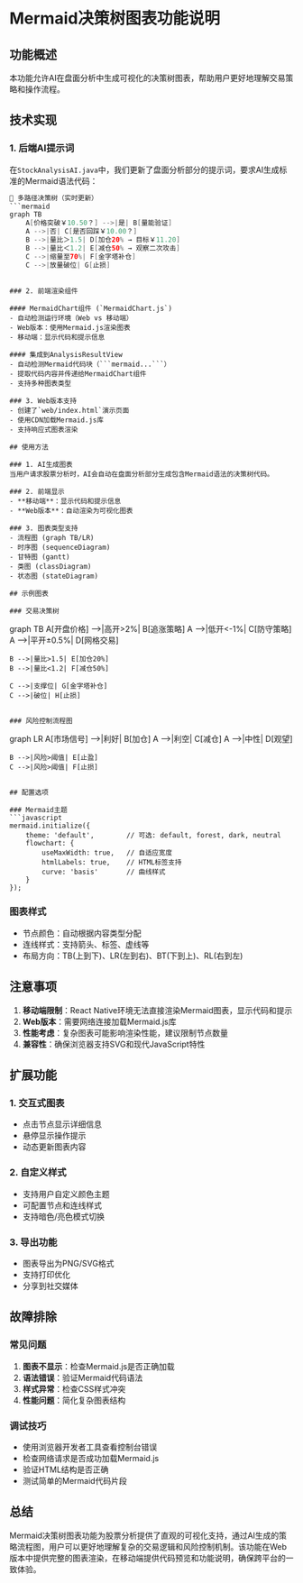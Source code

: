 # Mermaid决策树图表功能说明

## 功能概述

本功能允许AI在盘面分析中生成可视化的决策树图表，帮助用户更好地理解交易策略和操作流程。

## 技术实现

### 1. 后端AI提示词
在`StockAnalysisAI.java`中，我们更新了盘面分析部分的提示词，要求AI生成标准的Mermaid语法代码：

```java
🔀 多路径决策树（实时更新）
```mermaid
graph TB
    A[价格突破￥10.50？] -->|是| B[量能验证]
    A -->|否| C[是否回踩￥10.00？]
    B -->|量比＞1.5| D[加仓20% → 目标￥11.20]
    B -->|量比＜1.2| E[减仓50% → 观察二次攻击]
    C -->|缩量至70%| F[金字塔补仓]
    C -->|放量破位| G[止损]
```
```

### 2. 前端渲染组件

#### MermaidChart组件 (`MermaidChart.js`)
- 自动检测运行环境（Web vs 移动端）
- Web版本：使用Mermaid.js渲染图表
- 移动端：显示代码和提示信息

#### 集成到AnalysisResultView
- 自动检测Mermaid代码块（```mermaid...```）
- 提取代码内容并传递给MermaidChart组件
- 支持多种图表类型

### 3. Web版本支持
- 创建了`web/index.html`演示页面
- 使用CDN加载Mermaid.js库
- 支持响应式图表渲染

## 使用方法

### 1. AI生成图表
当用户请求股票分析时，AI会自动在盘面分析部分生成包含Mermaid语法的决策树代码。

### 2. 前端显示
- **移动端**：显示代码和提示信息
- **Web版本**：自动渲染为可视化图表

### 3. 图表类型支持
- 流程图 (graph TB/LR)
- 时序图 (sequenceDiagram)
- 甘特图 (gantt)
- 类图 (classDiagram)
- 状态图 (stateDiagram)

## 示例图表

### 交易决策树
```
graph TB
    A[开盘价格] -->|高开>2%| B[追涨策略]
    A -->|低开<-1%| C[防守策略]
    A -->|平开±0.5%| D[网格交易]
    
    B -->|量比>1.5| E[加仓20%]
    B -->|量比<1.2| F[减仓50%]
    
    C -->|支撑位| G[金字塔补仓]
    C -->|破位| H[止损]
```

### 风险控制流程图
```
graph LR
    A[市场信号] -->|利好| B[加仓]
    A -->|利空| C[减仓]
    A -->|中性| D[观望]
    
    B -->|风险>阈值| E[止盈]
    C -->|风险>阈值| F[止损]
```

## 配置选项

### Mermaid主题
```javascript
mermaid.initialize({
    theme: 'default',        // 可选: default, forest, dark, neutral
    flowchart: {
        useMaxWidth: true,   // 自适应宽度
        htmlLabels: true,    // HTML标签支持
        curve: 'basis'       // 曲线样式
    }
});
```

### 图表样式
- 节点颜色：自动根据内容类型分配
- 连线样式：支持箭头、标签、虚线等
- 布局方向：TB(上到下)、LR(左到右)、BT(下到上)、RL(右到左)

## 注意事项

1. **移动端限制**：React Native环境无法直接渲染Mermaid图表，显示代码和提示
2. **Web版本**：需要网络连接加载Mermaid.js库
3. **性能考虑**：复杂图表可能影响渲染性能，建议限制节点数量
4. **兼容性**：确保浏览器支持SVG和现代JavaScript特性

## 扩展功能

### 1. 交互式图表
- 点击节点显示详细信息
- 悬停显示操作提示
- 动态更新图表内容

### 2. 自定义样式
- 支持用户自定义颜色主题
- 可配置节点和连线样式
- 支持暗色/亮色模式切换

### 3. 导出功能
- 图表导出为PNG/SVG格式
- 支持打印优化
- 分享到社交媒体

## 故障排除

### 常见问题
1. **图表不显示**：检查Mermaid.js是否正确加载
2. **语法错误**：验证Mermaid代码语法
3. **样式异常**：检查CSS样式冲突
4. **性能问题**：简化复杂图表结构

### 调试技巧
- 使用浏览器开发者工具查看控制台错误
- 检查网络请求是否成功加载Mermaid.js
- 验证HTML结构是否正确
- 测试简单的Mermaid代码片段

## 总结

Mermaid决策树图表功能为股票分析提供了直观的可视化支持，通过AI生成的策略流程图，用户可以更好地理解复杂的交易逻辑和风险控制机制。该功能在Web版本中提供完整的图表渲染，在移动端提供代码预览和功能说明，确保跨平台的一致体验。
